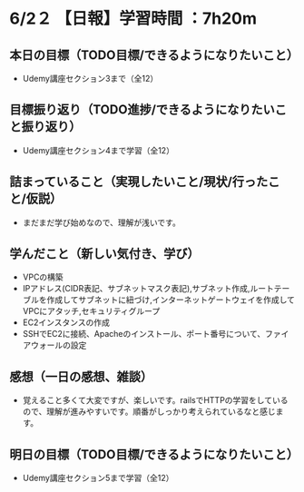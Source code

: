 # 6/2２ 【日報】学習時間 ：7h20m
## 本日の目標（TODO目標/できるようになりたいこと）
- Udemy講座セクション3まで（全12）
## 目標振り返り（TODO進捗/できるようになりたいこと振り返り）
- Udemy講座セクション4まで学習（全12）
## 詰まっていること（実現したいこと/現状/行ったこと/仮説）
- まだまだ学び始めなので、理解が浅いです。
## 学んだこと（新しい気付き、学び）
- VPCの構築
 - IPアドレス(CIDR表記、サブネットマスク表記),サブネット作成,ルートテーブルを作成してサブネットに紐づけ,インターネットゲートウェイを作成してVPCにアタッチ,セキュリティグループ
- EC2インスタンスの作成
 - SSHでEC2に接続、Apacheのインストール、ポート番号について、ファイアウォールの設定
## 感想（一日の感想、雑談）
- 覚えること多くて大変ですが、楽しいです。railsでHTTPの学習をしているので、理解が進みやすいです。順番がしっかり考えられているなと感じます。
## 明日の目標（TODO目標/できるようになりたいこと）
- Udemy講座セクション5まで学習（全12）
